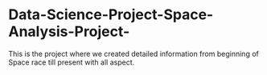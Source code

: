 # Data-Science-Project-Space-Analysis-Project-
This is the project where we created detailed information from beginning of Space race till present with all aspect.
